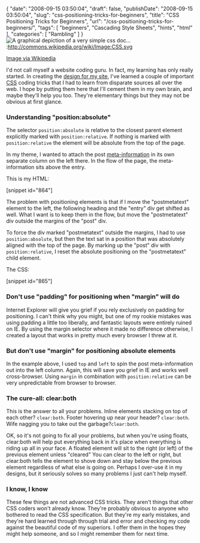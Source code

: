 {
    "date": "2008-09-15 03:50:04",
    "draft": false,
    "publishDate": "2008-09-15 03:50:04",
    "slug": "css-positioning-tricks-for-beginners",
    "title": "CSS Positioning Tricks for Beginners",
    "url": "\/css-positioning-tricks-for-beginners\/",
    "tags": [
        "beginners",
        "Cascading Style Sheets",
        "hints",
        "html"
    ],
    "categories": [
        "Rambling"
    ]
}![A graphical depiction of a very simple css
doc...](//upload.wikimedia.org/wikipedia/commons/thumb/8/86/CSS.svg/202px-CSS.svg.png "A graphical depiction of a very simple css doc..."):http://commons.wikipedia.org/wiki/Image:CSS.svg

[Image via
Wikipedia](http://commons.wikipedia.org/wiki/Image:CSS.svg%3C/figcaption%3E)

I'd not call myself a website coding guru. In fact, my learning has only
really started. In creating the [design for my
site](//the.geekorium.com.au/claim-theme), I've learned a couple of
important [CSS](http://en.wikipedia.org/wiki/Cascading_Style_Sheets)
coding tricks that I had to learn from disparate sources all over the
web. I hope by putting them here that I'll cement them in my own brain,
and maybe they'll help you too. They're elementary things but they may
not be obvious at first glance.

### Understanding "position:absolute"

The selector `position:absolute` is relative to the closest parent
element explicitly marked with `position:relative`. If nothing is marked
with `position:relative` the element will be absolute from the top of
the page.

In my theme, I wanted to attach the post
[meta-information](http://en.wikipedia.org/wiki/Metadata) in its own
separate column on the left there. In the flow of the page, the
meta-information sits above the entry.

This is my HTML:

\[snippet id="864"\]

The problem with positioning elements is that if I move the
"postmetatext" element to the left, the following heading and the
"entry" div get shifted as well. What I want is to keep them in the
flow, but move the "postmetatext" div outside the margins of the "post"
div.

To force the div marked "postmetatext" outside the margins, I had to use
`position:absolute`, but then the text sat in a position that was
absolutely aligned with the top of the page. By marking up the "post"
div with `position:relative`, I reset the absolute positioning on the
"postmetatext" child element.

The CSS:

\[snippet id="865"\]

### Don't use "padding" for positioning when "margin" will do

Internet Explorer will give you grief if you rely exclusively on padding
for positioning. I can't think why you might, but one of my rookie
mistakes was using padding a little too liberally, and fantastic layouts
were entirely ruined on IE. By using the margin selector where it made
no difference otherwise, I created a layout that works in pretty much
every browser I threw at it.

### But don't use "margin" for positioning absolute elements

In the example above, I used `top` and `left` to spin the post
meta-information out into the left column. Again, this will save you
grief in IE and works well cross-browser. Using `margin` in combination
with `position:relative` can be very unpredictable from browser to
browser.

### The cure-all: clear:both

This is the answer to all your problems. Inline elements stacking on top
of each other? `clear:both`. Footer hovering up near your header?
`clear:both`. Wife nagging you to take out the garbage?`clear:both`.

OK, so it's not going to fix all your problems, but when you're using
floats, clear:both will help put everything back in it's place when
everything is riding up all in your face. A floated element will sit to
the right (or left) of the previous element unless "cleared" You can
clear to the left or right, but clear:both tells the element to shove
down and stay below the previous element regardless of what else is
going on. Perhaps I over-use it in my designs, but it seriously solves
so many problems I just can't help myself.

### I know, I know

These few things are not advanced CSS tricks. They aren't things that
other CSS coders won't already know. They're probably obvious to anyone
who bothered to read the CSS specification. But they're my early
mistakes, and they're hard learned through through trial and error and
checking my code against the beautiful code of my superiors. I offer
them in the hopes they might help someone, and so I might remember them
for next time.